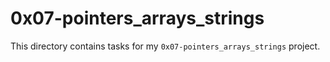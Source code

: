 # 0x07-pointers_arrays_strings

This directory contains tasks for my `0x07-pointers_arrays_strings` project.
